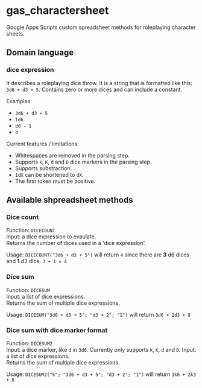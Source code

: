 # gas_charactersheet

Google Apps Scripts custom spreadsheet methods for roleplaying character sheets.

## Domain language

### dice expression

It describes a roleplaying dice throw. It is a string that is formatted like this: `3d6 + d3 + 5`. 
Contains zero or more dices and can include a constant.

Examples:

- `3d6 + d3 + 5`
- `1d6`
- `d6 - 1`
- `4`

Current features / limitations:

- Whitespaces are removed in the parsing step.
- Supports `k`, `K`, `d` and `D` dice markers in the parsing step.
- Supports substraction.
- `1dX` can be shortened to `dX`.
- The first token must be positive.

## Available shpreadsheet methods

### Dice count

Function: `DICECOUNT`  
Input: a dice expression to evaulate.  
Returns the number of dices used in a 'dice expression'.

Usage: `DICECOUNT("3d6 + d3 + 5")` will return `4` since there are **3** d6 dices and **1** d3 dice. `3 + 1 = 4`

### Dice sum

Function: `DICESUM`  
Input: a list of dice expressions.  
Returns the sum of multiple dice expressions.

Usage: `DICESUM("3d6 + d3 + 5"; "d3 + 2"; "1")` will return `3d6 + 2d3 + 8`

### Dice sum with dice marker format

Function: `DICESUM2`  
Input: a dice marker, like `d` in `3d6`. Currently only supports `k`, `K`, `d` and `D`.
Input: a list of dice expressions.  
Returns the sum of multiple dice expressions.

Usage: `DICESUM2("k"; "3d6 + d3 + 5"; "d3 + 2"; "1")` will return `3k6 + 2k3 + 8`
